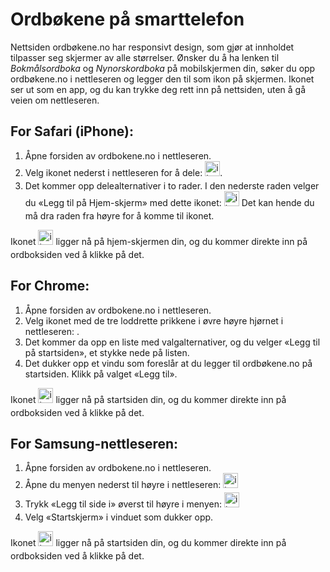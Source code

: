 # Ordbøkene på smarttelefon
Nettsiden ordbøkene.no har responsivt design, som gjør at innholdet tilpasser seg skjermer av alle størrelser. Ønsker du å ha lenken til _Bokmålsordboka_ og _Nynorskordboka_ på mobilskjermen din, søker du opp ordbøkene.no i nettleseren og legger den til som ikon på skjermen. Ikonet ser ut som en app, og du kan trykke deg rett inn på nettsiden, uten å gå veien om nettleseren.


## For Safari (iPhone):
1.  Åpne forsiden av ordbokene.no i nettleseren.
2.  Velg ikonet nederst i nettleseren for å dele: <img style="display:inline; margin-bottom: .5em" alt="ikon" src="/icons/MaterialSymbolsIosShareRounded.svg" width="24" height="24">.
3.  Det kommer opp delealternativer i to rader. I den nederste raden velger du «Legg til på Hjem-skjerm» med dette ikonet: <img style="display:inline; margin-bottom: .5em" alt="ikon" src="/icons/MaterialSymbolsAddBoxRounded.svg" width="24" height="24"> Det kan hende du må dra raden fra høyre for å komme til ikonet.

Ikonet <img style="display:inline; margin-bottom: .5em" alt="ikon" src="/favicon.ico" width="24" height="24"> ligger nå på hjem-skjermen din, og du kommer direkte inn på ordboksiden ved å klikke på det.</span>

## For Chrome:
1.  Åpne forsiden av ordbokene.no i nettleseren.
3.  Velg ikonet med de tre loddrette prikkene i øvre høyre hjørnet i nettleseren: .
4.  Det kommer da opp en liste med valgalternativer, og du velger «Legg til på startsiden», et stykke nede på listen.
5.  Det dukker opp et vindu som foreslår at du legger til ordbøkene.no på startsiden. Klikk på valget «Legg til».

Ikonet <img style="display:inline; margin-bottom: .5em" alt="ikon" src="/favicon.ico" width="24" height="24"> ligger nå på startsiden din, og du kommer direkte inn på ordboksiden ved å klikke på det. 

## For Samsung-nettleseren:
1.  Åpne forsiden av ordbokene.no i nettleseren.
2.  Åpne du menyen nederst til høyre i nettleseren: <img style="display:inline; margin-bottom: .5em" alt="ikon" src="/icons/SystemUiconsMenuHamburger.svg" width="24" height="24">
3.  Trykk «Legg til side i» øverst til høyre i menyen: <img style="display:inline; margin-bottom: .5em" alt="ikon" src="/icons/SystemUiconsPlus.svg" width="24" height="24">
4.  Velg «Startskjerm» i vinduet som dukker opp.

Ikonet <img style="display:inline; margin-bottom: .5em" alt="ikon" src="/favicon.ico" width="24" height="24"> ligger nå på startsiden din, og du kommer direkte inn på ordboksiden ved å klikke på det. 
